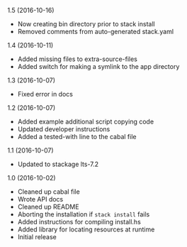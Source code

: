 1.5 (2016-10-16)

   * Now creating bin directory prior to stack install
   * Removed comments from auto-generated stack.yaml


1.4 (2016-10-11)

   * Added missing files to extra-source-files
   * Added switch for making a symlink to the app directory


1.3 (2016-10-07)

   * Fixed error in docs


1.2 (2016-10-07)

   * Added example additional script copying code
   * Updated developer instructions
   * Added a tested-with line to the cabal file


1.1 (2016-10-07)

   * Updated to stackage lts-7.2


1.0 (2016-10-02)

   * Cleaned up cabal file
   * Wrote API docs
   * Cleaned up README
   * Aborting the installation if `stack install` fails
   * Added instructions for compiling install.hs
   * Added library for locating resources at runtime
   * Initial release
